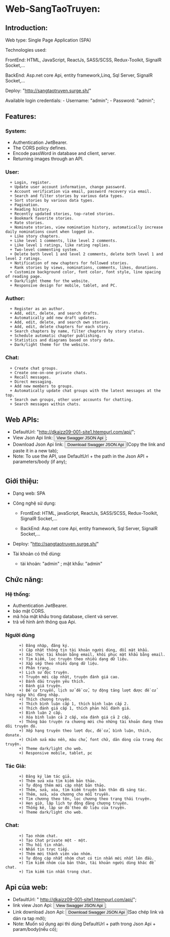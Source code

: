 # Web-SangTaoTruyen:

## Introduction:
Web type: Single Page Application (SPA)

Technologies used:

FrontEnd: HTML, JavaScript, ReactJs, SASS/SCSS, Redux-Toolkit, SignalR Socket,...

BackEnd: Asp.net core Api, entity framework,Linq, Sql Server, SignalR Socket,...

Deploy: "http://sangtaotruyen.surge.sh/"

Available login credentials: - Username: "admin"; 
                             - Password: "admin";
## Features:

### System:
  - Authentication JwtBearer.
  - The CORS policy defines.
  - Encode passWord in database and client, server.
  - Returning images through an API. 

### User:
      + Login, register.
      + Update user account information, change password.
      + Account verification via email, password recovery via email.
      + Search and filter stories by various data types.
      + Sort stories by various data types.
      + Pagination.
      + Reading history.
      + Recently updated stories, top-rated stories.
      + Bookmark favorite stories.
      + Rate stories.
      + Nominate stories, view nomination history, automatically increase daily nominations count when logged in.
      + Like story chapters.
      + Like level 1 comments, like level 2 comments.
      + Like level 1 ratings, like rating replies.
      + Two-level commenting system.
      + Delete both level 1 and level 2 comments, delete both level 1 and level 2 ratings.
      + Notification of new chapters for followed stories.
      + Rank stories by views, nominations, comments, likes, donations.
      + Customize background color, font color, font style, line spacing of reading page.
      + Dark/light theme for the website.
      + Responsive design for mobile, tablet, and PC.
      
 ### Author:

      + Register as an author.
      + Add, edit, delete, and search drafts.
      + Automatically add new draft updates.
      + Add, edit, delete, and search own stories.
      + Add, edit, delete chapters for each story.
      + Search chapters by name, filter chapters by story status.
      + Schedule automatic chapter publishing.
      + Statistics and diagrams based on story data.
      + Dark/light theme for the website.
### Chat:
      + Create chat groups.
      + Create one-on-one private chats.
      + Recall messages.
      + Direct messaging.
      + Add new members to groups.
      + Automatically update chat groups with the latest messages at the top.
      + Search own groups, other user accounts for chatting.
      + Search messages within chats.
      
## Web APIs:
- DefaultUrl: "http://dkaizz09-001-site1.htempurl.com/api/";
- View Json Api link: <a href="http://dkaizz09-001-site1.gtempurl.com/api/swagger/view/" download="WebTruyenApiSwagger.json"><button class="btn btn-green">View Swagger JSON Api</button></a>;
- Download Json Api link: <a href="http://dkaizz09-001-site1.gtempurl.com/api/swagger/download/" download="WebTruyenApiSwagger.json"><button class="btn btn-green">Download Swagger JSON Api</button></a>(Copy the link and paste it in a new tab);
- Note: To use the API, use DefaultUrl + the path in the Json API + parameters/body (if any);



#
#
#

## Giới thiệu:
- Dạng web: SPA

- Công nghệ sử dụng:

    - FrontEnd: HTML, javaScript, ReactJs, SASS/SCSS, Redux-Toolkit, SignalR Socket,...
   
    - BackEnd: Asp.net core Api, entity framework, Sql Server, SignalR Socket,...

- Deploy: "http://sangtaotruyen.surge.sh/"
 
- Tài khoản có thể dùng:
    - tài khoản: "admin" ; mật khẩu: "admin"
## Chức năng:
### Hệ thống:
- Authentication JwtBearer.
- bảo mật CORS.
- mã hóa mật khẩu trong database, client và server.
- trả về hình ảnh thông qua Api.
  
### Người dùng
          +) Đăng nhập, đăng ký.
          +) Cập nhật thông tin tài khoản người dùng, đổi mật khẩu.
          +) Xác thực tài khoản bằng email, khôi phục mật khẩu bằng email.
          +) Tìm kiếm, lọc truyện theo nhiều dạng dữ liệu.
          +) Xắp sếp theo nhiều dạng dữ liệu.
          +) Phân trang.
          +) Lịch sử đọc truyện.
          +) Truyện mới cập nhật, truyện đánh giá cao.
          +) Đánh dấu truyện yêu thích.
          +) Đánh giá truyện.
          +) Đề cử truyển, lịch sử đề cử, tự động tăng lượt được đề cử hàng ngày khi đăng nhập.
          +) Thích chương truyện.
          +) Thích bình luận cấp 1, thích bình luận cấp 2.
          +) Thích đánh giá cấp 1, thích phản hồi đánh giá.
          +) Bình luận 2 cấp.
          +) Xóa bình luận cả 2 cấp, xóa đánh giá cả 2 cấp.
          +) Thông báo truyện ra chương mới cho những tài khoản đang theo dõi truyện đó.
          +) Xếp hạng truyên theo lượt đọc, đề cử, bình luận, thích, donate.
          +) Chỉnh sửa màu nền, màu chử, font chữ, dãn dòng của trang đọc truyện.
          +) Theme dark/light cho web.
          +) Responsive mobile, tablet, pc
### Tác Giả:          
          +) Đăng ký làm tác giả.
          +) Thêm sửa xóa tìm kiếm bản thảo.
          +) Tự động thêm mới cập nhật bản thảo.
          +) Thêm, sửa, xóa, tìm kiếm truyện bản thân đã sáng tác.
          +) Thêm, sửa, xóa chương cho mỗi truyền.
          +) Tìm chương theo tên, lọc chương theo trạng thái truyện.
          +) Hẹn giờ, lập lịch tự động đăng chương truyện.
          +) Thống kê, lập sơ đồ theo dữ liệu của truyện.
          +) Theme dark/light cho web.
### Chat:
          +) Tạo nhóm chat.
          +) Tạo Chat private một - một.
          +) Thu hồi tin nhắn.
          +) Nhắn tin trực tiếp.
          +) Thêm mới thành viên vào nhóm.
          +) Tự động cập nhất nhóm chat có tin nhắn mới nhất lên đầu.
          +) Tìm kiếm nhóm của bản thân, tài khoản người dùng khác để chat.
          +) Tìm kiếm tin nhắn trong chat.
## Api của web:

- DefaultUrl: " http://dkaizz09-001-site1.htempurl.com/api/";
- link view Json Api: <a href="http://dkaizz09-001-site1.gtempurl.com/api/swagger/view/" download="WebTruyenApiSwagger.json"><button class="btn btn-green">View Swagger JSON Api</button></a>;
- Link download Json Api: <a href="http://dkaizz09-001-site1.gtempurl.com/api/swagger/download/" download="WebTruyenApiSwagger.json"><button class="btn btn-green">Download Swagger JSON Api</button></a>(Sao chép link và dán ra tap mới);
- Note: Muốn sử dụng api thì dùng DefaultUrl + path trong Json Api + param/body(nếu có);
